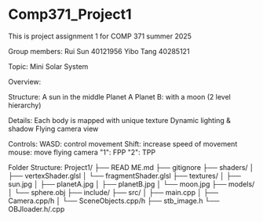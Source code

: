 # Comp371_Project1
This is project assignment 1 for COMP 371 summer 2025

Group members:
Rui Sun     40121956
Yibo Tang   40285121

Topic:
Mini Solar System

Overview:

Structure:
A sun in the middle
Planet A
Planet B: with a moon (2 level hierarchy)

Details:
Each body is mapped with unique texture
Dynamic lighting & shadow
Flying camera view

Controls:
WASD: control movement
Shift: increase speed of movement
mouse: move flying camera
"1": FPP
"2": TPP


Folder Structure:
Project1/
├── READ ME.md
├── gitignore
├── shaders/
│   ├── vertexShader.glsl
│   └── fragmentShader.glsl
├── textures/
│   ├── sun.jpg
│   ├── planetA.jpg
│   ├── planetB.jpg
│   └── moon.jpg
├── models/
│   └── sphere.obj
├── include/
├── src/
│   ├── main.cpp
│   ├── Camera.cpp/h
│   └── SceneObjects.cpp/h
├── stb_image.h
└── OBJloader.h/.cpp


